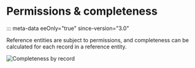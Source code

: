 # Permissions & completeness
::: meta-data eeOnly="true" since-version="3.0"

Reference entities are subject to permissions, and completeness can be calculated for each record in a reference entity.

![Completeness by record](../img/completeness_by_record.jpg)
